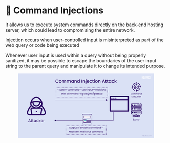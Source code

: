 # 🍚 Command Injections

It allows us to execute system commands directly on the back-end hosting server, which could lead to compromising the entire network.

Injection occurs when user-controlled input is misinterpreted as part of the web query or code being executed

Whenever user input is used within a query without being properly sanitized, it may be possible to escape the boundaries of the user input string to the parent query and manipulate it to change its intended purpose.

<figure><img src="../../../.gitbook/assets/image (7) (1) (1) (1) (1) (1) (1) (1) (1) (1) (2).png" alt=""><figcaption></figcaption></figure>
